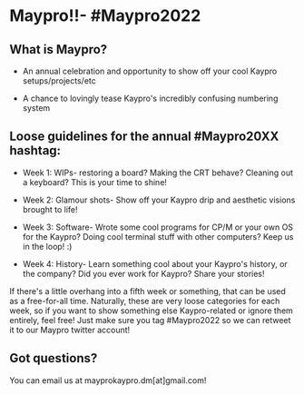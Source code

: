 # Maypro!!- #Maypro2022

## What is Maypro? 
- An annual celebration and opportunity to show off your cool Kaypro
setups/projects/etc

- A chance to lovingly tease Kaypro's incredibly confusing numbering system

## Loose guidelines for the annual #Maypro20XX hashtag:
- Week 1: WIPs- restoring a board? Making the CRT behave? Cleaning out a
keyboard? This is your time to shine!

- Week 2: Glamour shots- Show off your Kaypro drip and aesthetic visions
brought to life!

- Week 3: Software- Wrote some cool programs for CP/M or your own OS for the
Kaypro? Doing cool terminal stuff with other computers? Keep us in the loop!
:)

- Week 4: History- Learn something cool about your Kaypro's history, or the
company? Did you ever work for Kaypro? Share your stories!


If there's a little overhang into a fifth week or something, that can be
used as a free-for-all time. Naturally, these are very loose categories for
each week, so if you want to show something else Kaypro-related or ignore 
them entirely, feel free! Just make sure you tag #Maypro2022 so we can
retweet it to our Maypro twitter account! 

## Got questions?
You can email us at mayprokaypro.dm[at]gmail.com!
